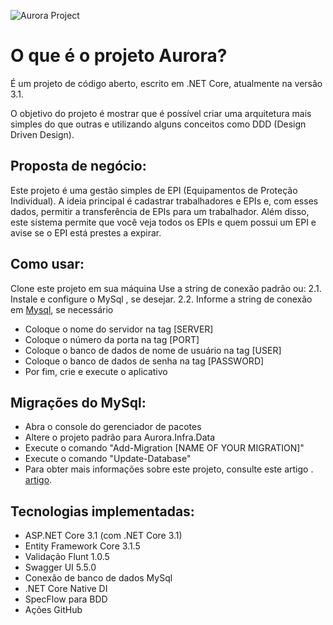 ![Aurora Project](https://repository-images.githubusercontent.com/128673011/f6ebdd80-b6da-11ea-94bb-9d141944b257)

# O que é o projeto Aurora?
É um projeto de código aberto, escrito em .NET Core, atualmente na versão 3.1.

O objetivo do projeto é mostrar que é possível criar uma arquitetura mais simples do que outras e utilizando alguns conceitos como DDD (Design Driven Design).

## Proposta de negócio:
Este projeto é uma gestão simples de EPI (Equipamentos de Proteção Individual). A ideia principal é cadastrar trabalhadores e EPIs e, com esses dados, permitir a transferência de EPIs para um trabalhador. Além disso, este sistema permite que você veja todos os EPIs e quem possui um EPI e avise se o EPI está prestes a expirar.



## Como usar:
Clone este projeto em sua máquina
Use a string de conexão padrão ou: 2.1. Instale e configure o MySql , se desejar. 
2.2. Informe a string de conexão em [Mysql](Aroura.Infra.Data/Context/MySqlContext.cs), se necessário
* Coloque o nome do servidor na tag [SERVER]
* Coloque o número da porta na tag [PORT]
* Coloque o banco de dados de nome de usuário na tag [USER]
* Coloque o banco de dados de senha na tag [PASSWORD]
* Por fim, crie e execute o aplicativo

## Migrações do MySql:
* Abra o console do gerenciador de pacotes
* Altere o projeto padrão para Aurora.Infra.Data
* Execute o comando "Add-Migration [NAME OF YOUR MIGRATION]"
* Execute o comando "Update-Database"
* Para obter mais informações sobre este projeto, consulte este artigo . [artigo](https://medium.com/@alexalves_85598/criando-uma-api-em-net-core-baseado-na-arquitetura-ddd-2c6a409c686).

## Tecnologias implementadas:
* ASP.NET Core 3.1 (com .NET Core 3.1)
* Entity Framework Core 3.1.5
* Validação Flunt 1.0.5
* Swagger UI 5.5.0
* Conexão de banco de dados MySql
* .NET Core Native DI
* SpecFlow para BDD
* Ações GitHub







